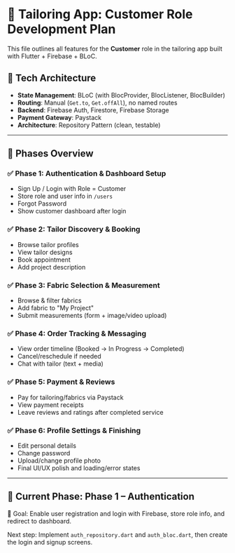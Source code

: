 # 📱 Tailoring App: Customer Role Development Plan

This file outlines all features for the **Customer** role in the tailoring app built with Flutter + Firebase + BLoC.

## 🧱 Tech Architecture

- **State Management**: BLoC (with BlocProvider, BlocListener, BlocBuilder)
- **Routing**: Manual (`Get.to`, `Get.offAll`), no named routes
- **Backend**: Firebase Auth, Firestore, Firebase Storage
- **Payment Gateway**: Paystack
- **Architecture**: Repository Pattern (clean, testable)


---

## 🔀 Phases Overview

### ✅ Phase 1: Authentication & Dashboard Setup
- Sign Up / Login with Role = Customer
- Store role and user info in `/users`
- Forgot Password
- Show customer dashboard after login

### ✅ Phase 2: Tailor Discovery & Booking
- Browse tailor profiles
- View tailor designs
- Book appointment
- Add project description

### ✅ Phase 3: Fabric Selection & Measurement
- Browse & filter fabrics
- Add fabric to "My Project"
- Submit measurements (form + image/video upload)

### ✅ Phase 4: Order Tracking & Messaging
- View order timeline (Booked → In Progress → Completed)
- Cancel/reschedule if needed
- Chat with tailor (text + media)

### ✅ Phase 5: Payment & Reviews
- Pay for tailoring/fabrics via Paystack
- View payment receipts
- Leave reviews and ratings after completed service

### ✅ Phase 6: Profile Settings & Finishing
- Edit personal details
- Change password
- Upload/change profile photo
- Final UI/UX polish and loading/error states

---

## 🔁 Current Phase: Phase 1 – Authentication

🎯 Goal: Enable user registration and login with Firebase, store role info, and redirect to dashboard.

Next step: Implement `auth_repository.dart` and `auth_bloc.dart`, then create the login and signup screens.


